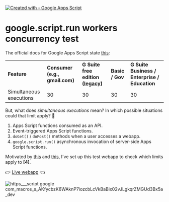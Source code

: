 [![Created with - Google Apps Script](https://img.shields.io/static/v1?label=Created+with&message=Google+Apps+Script&color=blue)](https://developers.google.com/apps-script)
# google.script.run workers concurrency test

The official docs for Google Apps Script state [this](https://developers.google.com/apps-script/guides/services/quotas):

<table><tbody><tr><td><strong>Feature</strong></td><td><strong>Consumer (e.g., gmail.com)</strong></td><td><strong>G Suite free edition (</strong><a href="https://support.google.com/a/answer/2855120"><strong>legacy</strong></a><strong>)</strong></td><td><strong>Basic / Gov</strong></td><td><strong>G Suite Business / Enterprise / Education</strong></td></tr><tr><td>Simultaneous executions</td><td>30</td><td>30</td><td>30</td><td>30</td></tr></tbody></table>

But, what does _simultaneous executions_ mean? In which possible situations could that limit apply? 🤔

1.  Apps Script functions consumed as an API.
2.  Event-triggered Apps Script functions.
3.  `doGet()` / `doPost()` methods when a user accesses a webapp.
4.  `google.script.run()` asynchronous invocation of server-side Apps Script functions.

Motivated by [this](https://twitter.com/LifeOfSpy/status/1326510264020328449) and [this](https://groups.google.com/g/google-apps-script-community/c/qUUGk6G1AnA/m/iKH8KBTiAgAJ), I've set up this test webapp to check which limits apply to **\[4\]**.

👉 [Live webapp](https://script.google.com/macros/s/AKfycbwktjIP4QQByrM81S_9PL-xYHYGEVua7CdOem9ax2VWQYEzQzng/exec) 👈

![https___script google com_macros_s_AKfycbzK6WAknP7iozcbLcVkBaBix02vJLgkqrZMGUd3Bx5a_dev](https://user-images.githubusercontent.com/12829262/99184137-3f1aa380-2741-11eb-831d-5891986eea46.gif)
